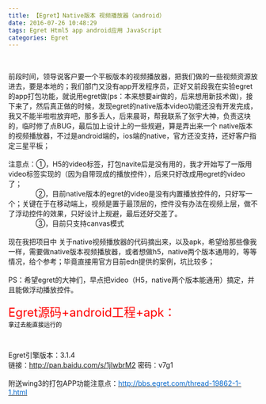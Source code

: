 ```yaml
---
title: 【Egret】Native版本 视频播放器（android）
date: 2016-07-26 10:48:29
tags: Egret Html5 app android应用 JavaScript
categories: Egret
---
```


<!--more-->


<div style="top:0px">&#65279;&#65279;</div>
<p>前段时间，领导说客户要一个平板版本的视频播放器，把我们做的一些视频资源放进去，要是本地的；我们部门又没有app开发程序员，正好又前段我在实验egret的app打包功能，就说用egret做(ps：本来想要air做的，后来想用新技术做)，接下来了，然后真正做的时候，发现egret的native版本video功能还没有开发完成，我又不能半啦啦放弃吧，那多丢人，后来晨哥，帮我联系了张宇大神，负责这块的，临时修了点BUG，最后加上设计上的一些规避，算是弄出来一个 native版本的视频播放器，不过是android端的，ios端的native，官方还没支持，还好客户指定三星平板；<br>
<br>
注意点：①，H5的video标签，打包navite后是没有用的，我才开始写了一版用video标签实现的（因为自带现成的播放控件），后来只好改成用egret的video了；<br>
&nbsp; &nbsp;&nbsp; &nbsp;&nbsp; &nbsp;&nbsp; &nbsp;&nbsp;&nbsp;②，目前native版本的egret的video是没有内置播放控件的，只好写一个；关键在于在移动端上，视频是置于最顶层的，控件没有办法在视频上层，做不了浮动控件的效果，只好设计上规避，最后还好交差了。<br>
&nbsp; &nbsp;&nbsp; &nbsp;&nbsp; &nbsp;&nbsp; &nbsp;&nbsp;&nbsp;③，目前只支持canvas模式<br>
<br>
现在我把项目中 关于native视频播放器的代码摘出来，以及apk，希望给那些像我一样，需要做native版本视频播放器，或者想做h5，native两个版本通用的，等等情况，给个参考；毕竟直接用官方目前edn提供的案例，坑比较多；<br>
<br>
PS：希望egret的大神们，早点把video（H5，native两个版本能通用）搞定，并且能做浮动播放控件。<br>
<br>
<span style="font-size:24px"><span style="color:red">Egret源码&#43;android工程&#43;apk：</span></span><br>
<span style="font-size:12px"><span style="color:black">拿过去能直接运行的</span></span></p>
<p><span style="font-size:12px"><br>
</span></p>
<p class="showhide">Egret引擎版本：3.1.4<br>
链接：<a target="_blank" href="http://pan.baidu.com/s/1jIwbrM2" target="_blank">http://pan.baidu.com/s/1jIwbrM2</a> 密码：v7g1<br>
<br>
附送wing3的打包APP功能注意点：<a target="_blank" href="http://bbs.egret.com/thread-19862-1-1.html" target="_blank"><span style="color:#0066cc">http://bbs.egret.com/thread-19862-1-1.html</span></a></p>
